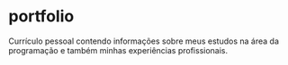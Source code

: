 # portfolio
Currículo pessoal contendo informações sobre meus estudos na área da programação e também minhas experiências profissionais.

